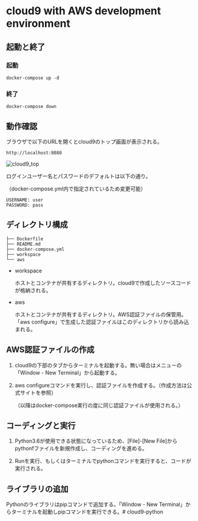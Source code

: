 # cloud9 with AWS development environment

## 起動と終了
### 起動

```
docker-compose up -d
```
### 終了

```
docker-compose down
```

## 動作確認
ブラウザで以下のURLを開くとcloud9のトップ画面が表示される。

```
http://localhost:8080
```

![cloud9_top](https://user-images.githubusercontent.com/14244767/66695569-4087ca00-ecfe-11e9-9d65-a91e67e39689.png)



ログインユーザー名とパスワードのデフォルトは以下の通り。

（docker-compose.yml内で指定されているため変更可能）

```
USERNAME: user
PASSWORD: pass
```



## ディレクトリ構成
```
├── Dockerfile
├── README.md
├── docker-compose.yml
├── workspace
└── aws
```



- workspace

  ホストとコンテナが共有するディレクトリ。cloud9で作成したソースコードが格納される。

- aws

  ホストとコンテナが共有するディレクトリ。AWS認証ファイルの保管用。「aws configure」で生成した認証ファイルはこのディレクトリから読み込まれる。

## AWS認証ファイルの作成

1. cloud9の下部のタブからターミナルを起動する。無い場合はメニューの「Window - New Terminal」から起動する。

2. aws configureコマンドを実行し、認証ファイルを作成する。（作成方法は公式サイトを参照）

   （以降はdocker-compose実行の度に同じ認証ファイルが使用される。）
   
## コーディングと実行
1. Python3.6が使用できる状態になっているため、[File]-[New File]からpythonfファイルを新規作成し、コーディングを進める。

2. Runを実行、もしくはターミナルでpythonコマンドを実行すると、コードが実行される。

## ライブラリの追加

Pythonのライブラリはpipコマンドで追加する。「Window - New Terminal」からターミナルを起動しpipコマンドを実行できる。# cloud9-python
